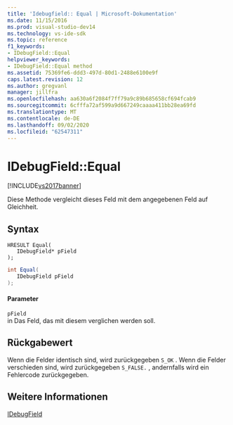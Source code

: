 ```yaml
---
title: 'Idebugfield:: Equal | Microsoft-Dokumentation'
ms.date: 11/15/2016
ms.prod: visual-studio-dev14
ms.technology: vs-ide-sdk
ms.topic: reference
f1_keywords:
- IDebugField::Equal
helpviewer_keywords:
- IDebugField::Equal method
ms.assetid: 75369fe6-ddd3-497d-80d1-2488e6100e9f
caps.latest.revision: 12
ms.author: gregvanl
manager: jillfra
ms.openlocfilehash: aa630a6f2084f7ff79a9c89b685658cf694fcab9
ms.sourcegitcommit: 6cfffa72af599a9d667249caaaa411bb28ea69fd
ms.translationtype: MT
ms.contentlocale: de-DE
ms.lasthandoff: 09/02/2020
ms.locfileid: "62547311"
---
```

# <a name="idebugfieldequal"></a>IDebugField::Equal
[!INCLUDE[vs2017banner](../../../includes/vs2017banner.md)]

Diese Methode vergleicht dieses Feld mit dem angegebenen Feld auf Gleichheit.  
  
## <a name="syntax"></a>Syntax  
  
```cpp#  
HRESULT Equal(   
   IDebugField* pField  
);  
```  
  
```csharp  
int Equal(  
   IDebugField pField  
);  
```  
  
#### <a name="parameters"></a>Parameter  
 `pField`  
 in Das Feld, das mit diesem verglichen werden soll.  
  
## <a name="return-value"></a>Rückgabewert  
 Wenn die Felder identisch sind, wird zurückgegeben `S_OK` . Wenn die Felder verschieden sind, wird zurückgegeben `S_FALSE.` , andernfalls wird ein Fehlercode zurückgegeben.  
  
## <a name="see-also"></a>Weitere Informationen  
 [IDebugField](../../../extensibility/debugger/reference/idebugfield.md)
